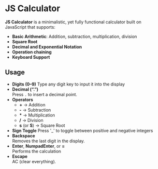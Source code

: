 # JS Calculator

**JS Calculator** is a minimalistic, yet fully functional calculator built on JavaScript that supports:

- **Basic Arithmetic**: Addition, subtraction, multiplication, division  
- **Square Root**  
- **Decimal and Exponential Notation**
- **Operation chaining**
- **Keyboard Support** 


## Usage
- **Digits (0–9)** 
  Type any digit key to input it into the display 
- **Decimal (“.”)**  
  Press `.` to insert a decimal point.  
- **Operators**  
  - **+** → Addition  
  - **-** → Subtraction  
  - **\*** → Multiplication  
  - **/** → Division  
  - **s** (or **S**) → Square Root
- **Sign Toggle** 
  Press '_' to toggle between positive and negative integers
- **Backspace**  
  Removes the last digit in the display.  
- **Enter**, **NumpadEnter**, or **=**  
  Performs the calculation
- **Escape**  
  AC (clear everything).

